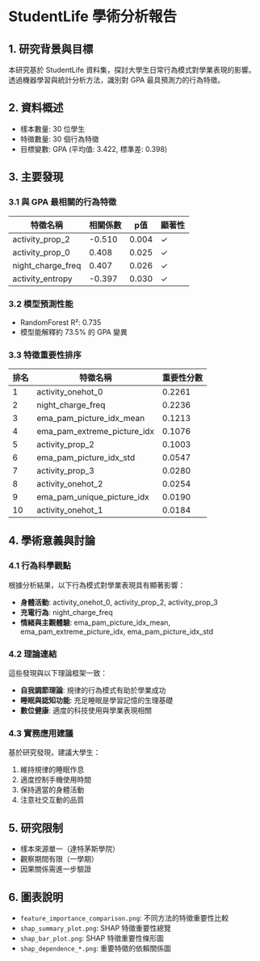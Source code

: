 # StudentLife 學術分析報告

## 1. 研究背景與目標
本研究基於 StudentLife 資料集，探討大學生日常行為模式對學業表現的影響。
透過機器學習與統計分析方法，識別對 GPA 最具預測力的行為特徵。

## 2. 資料概述
- 樣本數量: 30 位學生
- 特徵數量: 30 個行為特徵
- 目標變數: GPA (平均值: 3.422, 標準差: 0.398)

## 3. 主要發現

### 3.1 與 GPA 最相關的行為特徵
| 特徵名稱 | 相關係數 | p值 | 顯著性 |
|----------|----------|-----|--------|
| activity_prop_2 | -0.510 | 0.004 | ✓ |
| activity_prop_0 | 0.408 | 0.025 | ✓ |
| night_charge_freq | 0.407 | 0.026 | ✓ |
| activity_entropy | -0.397 | 0.030 | ✓ |

### 3.2 模型預測性能
- RandomForest R²: 0.735
- 模型能解釋約 73.5% 的 GPA 變異

### 3.3 特徵重要性排序
| 排名 | 特徵名稱 | 重要性分數 |
|------|----------|------------|
| 1 | activity_onehot_0 | 0.2261 |
| 2 | night_charge_freq | 0.2236 |
| 3 | ema_pam_picture_idx_mean | 0.1213 |
| 4 | ema_pam_extreme_picture_idx | 0.1076 |
| 5 | activity_prop_2 | 0.1003 |
| 6 | ema_pam_picture_idx_std | 0.0547 |
| 7 | activity_prop_3 | 0.0280 |
| 8 | activity_onehot_2 | 0.0254 |
| 9 | ema_pam_unique_picture_idx | 0.0190 |
| 10 | activity_onehot_1 | 0.0184 |

## 4. 學術意義與討論

### 4.1 行為科學觀點
根據分析結果，以下行為模式對學業表現具有顯著影響：

- **身體活動**: activity_onehot_0, activity_prop_2, activity_prop_3
- **充電行為**: night_charge_freq
- **情緒與主觀體驗**: ema_pam_picture_idx_mean, ema_pam_extreme_picture_idx, ema_pam_picture_idx_std

### 4.2 理論連結
這些發現與以下理論框架一致：
- **自我調節理論**: 規律的行為模式有助於學業成功
- **睡眠與認知功能**: 充足睡眠是學習記憶的生理基礎
- **數位健康**: 適度的科技使用與學業表現相關

### 4.3 實務應用建議
基於研究發現，建議大學生：
1. 維持規律的睡眠作息
2. 適度控制手機使用時間
3. 保持適當的身體活動
4. 注意社交互動的品質

## 5. 研究限制
- 樣本來源單一（達特茅斯學院）
- 觀察期間有限（一學期）
- 因果關係需進一步驗證

## 6. 圖表說明
- `feature_importance_comparison.png`: 不同方法的特徵重要性比較
- `shap_summary_plot.png`: SHAP 特徵重要性總覽
- `shap_bar_plot.png`: SHAP 特徵重要性條形圖
- `shap_dependence_*.png`: 重要特徵的依賴關係圖
